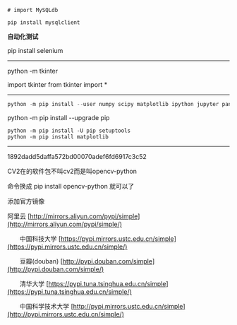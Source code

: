 ```
# import MySQLdb

pip install mysqlclient
```

**自动化测试**

pip install selenium



----------------

python -m tkinter

import tkinter
from tkinter import *



---------

```powershell
python -m pip install --user numpy scipy matplotlib ipython jupyter pandas sympy nose
```

python -m pip install --upgrade pip

```
python -m pip install -U pip setuptools
python -m pip install matplotlib
```

---------

1892dadd5daffa572bd00070adef6fd6917c3c52

CV2在的软件包不叫cv2而是叫opencv-python

命令换成 pip install opencv-python 就可以了

添加官方镜像

阿里云 [http://mirrors.aliyun.com/pypi/simple](http://mirrors.aliyun.com/pypi/simple/)

  中国科技大学 [https://pypi.mirrors.ustc.edu.cn/simple](https://pypi.mirrors.ustc.edu.cn/simple/)

  豆瓣(douban) [http://pypi.douban.com/simple](http://pypi.douban.com/simple/)

  清华大学 [https://pypi.tuna.tsinghua.edu.cn/simple](https://pypi.tuna.tsinghua.edu.cn/simple/)

  中国科学技术大学 [http://pypi.mirrors.ustc.edu.cn/simple](http://pypi.mirrors.ustc.edu.cn/simple/)
